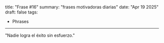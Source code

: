 title: "Frase #16"
summary: "frases motivadoras diarias"
date: "Apr 19 2025"
draft: false
tags:
- Phrases
---

"Nadie logra el éxito sin esfuerzo."
